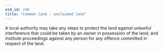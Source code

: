 ```yaml
---
esd_id: 240
title: "Common land - unclaimed land"
---
```


A local authority may take any steps to protect the land against unlawful interference that could be taken by an owner in possession of the land; and institute proceedings against any person for any offence committed in respect of the land.

